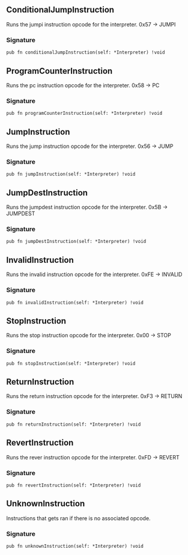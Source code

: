 ## ConditionalJumpInstruction
Runs the jumpi instruction opcode for the interpreter.
0x57 -> JUMPI

### Signature

```zig
pub fn conditionalJumpInstruction(self: *Interpreter) !void
```

## ProgramCounterInstruction
Runs the pc instruction opcode for the interpreter.
0x58 -> PC

### Signature

```zig
pub fn programCounterInstruction(self: *Interpreter) !void
```

## JumpInstruction
Runs the jump instruction opcode for the interpreter.
0x56 -> JUMP

### Signature

```zig
pub fn jumpInstruction(self: *Interpreter) !void
```

## JumpDestInstruction
Runs the jumpdest instruction opcode for the interpreter.
0x5B -> JUMPDEST

### Signature

```zig
pub fn jumpDestInstruction(self: *Interpreter) !void
```

## InvalidInstruction
Runs the invalid instruction opcode for the interpreter.
0xFE -> INVALID

### Signature

```zig
pub fn invalidInstruction(self: *Interpreter) !void
```

## StopInstruction
Runs the stop instruction opcode for the interpreter.
0x00 -> STOP

### Signature

```zig
pub fn stopInstruction(self: *Interpreter) !void
```

## ReturnInstruction
Runs the return instruction opcode for the interpreter.
0xF3 -> RETURN

### Signature

```zig
pub fn returnInstruction(self: *Interpreter) !void
```

## RevertInstruction
Runs the rever instruction opcode for the interpreter.
0xFD -> REVERT

### Signature

```zig
pub fn revertInstruction(self: *Interpreter) !void
```

## UnknownInstruction
Instructions that gets ran if there is no associated opcode.

### Signature

```zig
pub fn unknownInstruction(self: *Interpreter) !void
```


